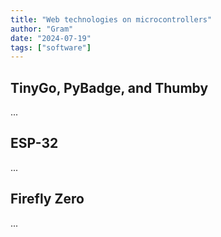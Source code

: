 ```yaml
---
title: "Web technologies on microcontrollers"
author: "Gram"
date: "2024-07-19"
tags: ["software"]
---
```


## TinyGo, PyBadge, and Thumby

...

## ESP-32

...

## Firefly Zero

...
